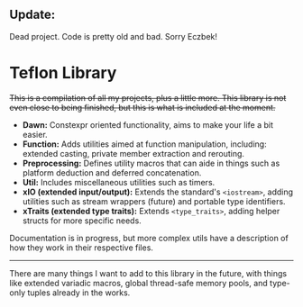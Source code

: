 ## Update: 
Dead project. Code is pretty old and bad. Sorry Eczbek!

# Teflon Library

~~This is a compilation of all my projects, plus a little more. This library is not even close to being finished, but this is what is included at the moment.~~


- **Dawn:** Constexpr oriented functionality, aims to make your life a bit easier.
- **Function:** Adds utilities aimed at function manipulation, including: extended casting, private member extraction and rerouting.
- **Preprocessing:** Defines utility macros that can aide in things such as platform deduction and deferred concatenation.
- **Util:** Includes miscellaneous utilities such as timers.
- **xIO (extended input/output):** Extends the standard's `<iostream>`, adding utilities such as stream wrappers (future) and portable type identifiers.
- **xTraits (extended type traits):** Extends `<type_traits>`, adding helper structs for more specific needs.

Documentation is in progress, but more complex utils have a description of how they work in their respective files.

---

There are many things I want to add to this library in the future, with things like extended variadic macros, global thread-safe memory pools, and type-only tuples already in the works.
